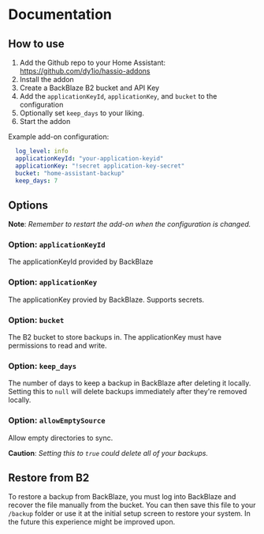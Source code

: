 # Documentation

## How to use

1. Add the Github repo to your Home Assistant: <https://github.com/dy1io/hassio-addons>
2. Install the addon
3. Create a BackBlaze B2 bucket and API Key
4. Add the `applicationKeyId`, `applicationKey`, and `bucket` to the configuration 
5. Optionally set `keep_days` to your liking.
6. Start the addon

Example add-on configuration:

```yaml
  log_level: info
  applicationKeyId: "your-application-keyid"
  applicationKey: "!secret application-key-secret"
  bucket: "home-assistant-backup"
  keep_days: 7
```

## Options

**Note**: _Remember to restart the add-on when the configuration is changed._

### Option: `applicationKeyId`

The applicationKeyId provided by BackBlaze

### Option: `applicationKey`

The applicationKey provied by BackBlaze. Supports secrets.

### Option: `bucket`

The B2 bucket to store backups in. The applicationKey must have permissions to
read and write.

### Option: `keep_days`

The number of days to keep a backup in BackBlaze after deleting it locally.
Setting this to `null` will delete backups immediately after they're removed
locally.

### Option: `allowEmptySource`

Allow empty directories to sync.

**Caution**: _Setting this to `true` could delete all of your backups._

## Restore from B2

To restore a backup from BackBlaze, you must log into BackBlaze and recover the
file manually from the bucket. You can then save this file to your `/backup`
folder or use it at the initial setup screen to restore your system. In the
future this experience might be improved upon.